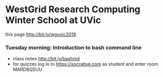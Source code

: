 # WestGrid Research Computing Winter School at UVic

this page http://bit.ly/wguvic2019

### Tuesday morning: Introduction to bash command line

- class notes http://bit.ly/bashmd
- for quizzes log in to https://socrative.com as student and enter room MARDBQSUU

<!-- Tuesday afternoon: Introduction to HPC -->
<!--   - Introduction to HPC http://bit.ly/introhpc -->

<!-- Wednesday -->
<!--   - ParaView slides, codes and sample datasets http://bit.ly/paraviewzip -->
<!--   - plotly notes http://bit.ly/plotlymd -->

<!-- Thursday -->
<!--   - Belaid's Virtualize and Dockerize -->

<!-- Friday -->
<!--   - Chape base language https://github.com/razoumov/publish/blob/master/01-base.md -->
<!--   - task parallelism in Chapel https://github.com/razoumov/publish/blob/master/02-task-parallelism.md -->
<!--   - data parallelism in Chapel https://github.com/razoumov/publish/blob/master/03-domain-parallelism.md -->

<!-- ## UVic guest wireless -->

<!-- If you don't have Eduroam or other UVic wireless account, you can obtain a guest account at https://www.uvic.ca/systems/support/internettelephone/wireless/connect-guestwireless.php -->
<!-- The guest account is for 2 hours, for each email validation request. -->

<!-- ## Training cluster guest accounts -->

<!-- Please use your instructor-provided unique guest account `userXX` to connect to our small training cluster `cassiopeia.c3.ca` via ssh. -->
